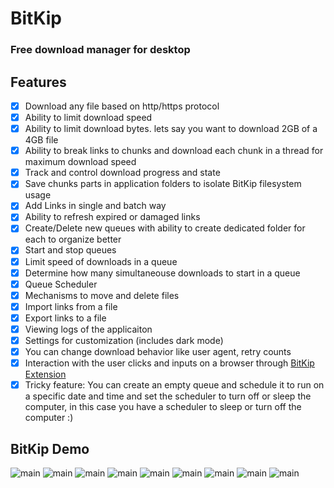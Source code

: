 # BitKip
### Free download manager for desktop 

## Features

- [x] Download any file based on http/https protocol
- [x] Ability to limit download speed
- [x] Ability to limit download bytes. lets say you want to download 2GB of a 4GB file
- [x] Ability to break links to chunks and download each chunk in a thread for maximum download speed
- [x] Track and control download progress and state
- [x] Save chunks parts in application folders to isolate BitKip filesystem usage
- [x] Add Links in single and batch way
- [x] Ability to refresh expired or damaged links
- [x] Create/Delete new queues with ability to create dedicated folder for each to organize better
- [x] Start and stop queues
- [x] Limit speed of downloads in a queue
- [x] Determine how many simultaneouse downloads to start in a queue
- [x] Queue Scheduler
- [x] Mechanisms to move and delete files 
- [x] Import links from a file
- [x] Export links to a file
- [x] Viewing logs of the applicaiton
- [x] Settings for customization (includes dark mode)
- [x] You can change download behavior like user agent, retry counts
- [x] Interaction with the user clicks and inputs on a browser through [BitKip Extension](https://github.com/DarkDeveloper-arch/BitKip-extensions)
- [x] Tricky feature: You can create an empty queue and schedule it to run on a specific date and time and set the scheduler to turn off or sleep the computer, in this case you have a scheduler to sleep or turn off the computer :)

## BitKip Demo

![main](https://github.com/DarkDeveloper-arch/BitKip/blob/main/readme-img/main.png)
![main](https://github.com/DarkDeveloper-arch/BitKip/blob/main/readme-img/single.png)
![main](https://github.com/DarkDeveloper-arch/BitKip/blob/main/readme-img/batch.png)
![main](https://github.com/DarkDeveloper-arch/BitKip/blob/main/readme-img/batch-list.png)
![main](https://github.com/DarkDeveloper-arch/BitKip/blob/main/readme-img/queue-setting.png)
![main](https://github.com/DarkDeveloper-arch/BitKip/blob/main/readme-img/queue-scheduler.png)
![main](https://github.com/DarkDeveloper-arch/BitKip/blob/main/readme-img/settings-1.png)
![main](https://github.com/DarkDeveloper-arch/BitKip/blob/main/readme-img/settings-2.png)
![main](https://github.com/DarkDeveloper-arch/BitKip/blob/main/readme-img/logs.png)



